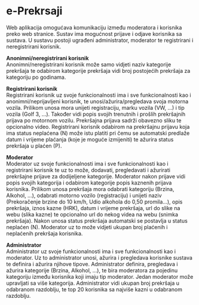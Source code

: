 # e-Prekrsaji
Web aplikacija omogućava komunikaciju između moderatora i korisnika preko web stranice. Sustav ima mogućnost prijave i odjave korisnika sa sustava. U sustavu postoji ugrađeni administrator, moderator te registrirani i neregistrirani korisnik. 


<b>Anonimni/neregistrirani korisnik</b><br>
Anonimni/neregistrirani korisnik može samo vidjeti naziv kategorije prekršaja te odabirom kategorije prekršaja vidi broj postojećih prekršaja za kategoriju po godinama.

<b>Registrirani korisnik</b><br>
Registrirani korisnik uz svoje funkcionalnosti ima i sve funkcionalnosti kao i anonimni/neprijavljeni korisnik, te unosi/ažurira/pregledava svoja motorna vozila. Prilikom unosa mora unijeti registraciju, marku vozila (VW, …) i tip vozila (Golf 3, …). Također vidi popis svojih trenutnih i prošlih prekršajnih prijava po motornom vozilu. Prekršajna prijava sadrži obavezno sliku te opcionalno video. Registrirani korisnik odabirom na prekršajnu prijavu koja ima status neplaćena (N) može istu platiti pri čemu se automatski predlaže datum i vrijeme plaćanja (koje je moguće izmijeniti) te ažurira status prekršaja u plaćen (P).

<b>Moderator</b><br>
Moderator uz svoje funkcionalnosti ima i sve funkcionalnosti kao i registrirani korisnik te uz to može, dodavati, pregledavati i ažurirati prekršajne prijave za dodijeljene kategorije. Moderator nakon prijave vidi popis svojih kategorija i odabirom kategorije popis kaznenih prijava korisnika. Prilikom unosa prekršaja mora odabrati kategoriju (Brzina, Alkohol, …), odabrati motorno vozilo (registraciju) i unijeti naziv (Prekoračenje brzine do 10 km/h, Udio alkohola do 0,50 promila…), opis prekršaja, iznos kazne (HRK), datum i vrijeme prekršaja, url do slike na webu (slika kazne) te opcionalno url do nekog videa na webu (snimka prekršaja). Nakon unosa status prekršaja automatski se postavlja u status neplaćen (N). Moderator uz to može vidjeti ukupan broj plaćenih i neplaćenih prekršaja korisnika.

<b>Administrator</b><br>
Administrator uz svoje funkcionalnosti ima i sve funkcionalnosti kao i moderator. Uz to administrator unosi, ažurira i pregledava korisnike sustava te definira i ažurira njihove tipove. Administrator definira, pregledava i ažurira kategorije (Brzina, Alkohol, …), te bira moderatora za pojedinu kategoriju između korisnika koji imaju tip moderator. Jedan moderator može upravljati sa više kategorija. Administrator vidi ukupan broj prekršaja u odabranom razdoblju, te top 20 korisnika sa najviše kazni u odabranom razdoblju.


